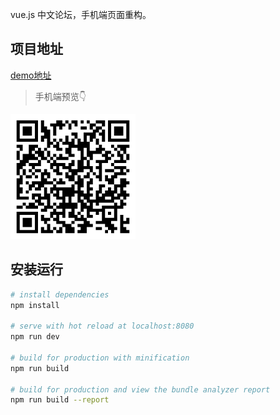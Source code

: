 vue.js 中文论坛，手机端页面重构。

## 项目地址
[demo地址](https://musiky.github.io/vue-community/dist/index.html)

> 手机端预览👇

![code](./static/img/exported_qrcode_image.png)


## 安装运行

``` bash
# install dependencies
npm install

# serve with hot reload at localhost:8080
npm run dev

# build for production with minification
npm run build

# build for production and view the bundle analyzer report
npm run build --report
```




